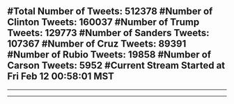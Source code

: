 #Total Number of Tweets: 512378 
#Number of Clinton Tweets: 160037
#Number of Trump Tweets: 129773
#Number of Sanders Tweets: 107367
#Number of Cruz Tweets: 89391
#Number of Rubio Tweets: 19858
#Number of Carson Tweets: 5952
#Current Stream Started at Fri Feb 12 00:58:01 MST
---
---
---
